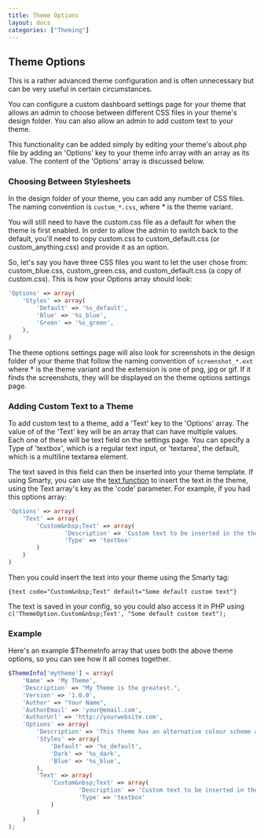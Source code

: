 ```yaml
---
title: Theme Options
layout: docs
categories: ["Theming"]
---
```


## Theme Options

This is a rather advanced theme configuration and is often unnecessary but can be very useful in certain circumstances.

You can configure a custom dashboard settings page for your theme that allows an admin to choose between different CSS files in your theme's design folder. You can also allow an admin to add custom text to your theme.

This functionality can be added simply by editing your theme's about.php file by adding an 'Options' key to your theme info array with an array as its value. The content of the 'Options' array is discussed below.

### Choosing Between Stylesheets

In the design folder of your theme, you can add any number of CSS files. The naming convention is `custom_*.css`, where * is the theme variant.

You will still need to have the custom.css file as a default for when the theme is first enabled. In order to allow the admin to switch back to the default, you'll need to copy custom.css to custom_default.css (or custom_anything.css) and provide it as an option.

So, let's say you have three CSS files you want to let the user chose from: custom_blue.css, custom_green.css, and custom_default.css (a copy of custom.css). This is how your Options array should look:

```php
'Options' => array(
    'Styles' => array(
        'Default' => '%s_default',
        'Blue' => '%s_blue',
        'Green' => '%s_green',
    ),
)
```

The theme options settings page will also look for screenshots in the design folder of your theme that follow the naming convention of `screenshot_*.ext` where * is the theme variant and the extension is one of png, jpg or gif. If it finds the screenshots, they will be displayed on the theme options settings page.

### Adding Custom Text to a Theme

To add custom text to a theme, add a 'Text' key to the 'Options' array. The value of of the 'Text' key will be an array that can have multiple values. Each one of these will be text field on the settings page. You can specify a Type of 'textbox', which is a regular text input, or 'textarea', the default, which is a multiline textarea element.

The text saved in this field can then be inserted into your theme template. If using Smarty, you can use the [text function](/functions/text.html.md) to insert the text in the theme, using the Text array's key as the 'code' parameter. For example, if you had this options array:

```php
'Options' => array(
    'Text' => array(
        'Custom&nbsp;Text' => array(
                'Description' => 'Custom text to be inserted in the theme.',
                'Type' => 'textbox'
        )
    )
)
```
Then you could insert the text into your theme using the Smarty tag:

```
{text code="Custom&nbsp;Text" default="Some default custom text"}
```

The text is saved in your config, so you could also access it in PHP using `c('ThemeOption.Custom&nbsp;Text', "Some default custom text");`

### Example

Here's an example $ThemeInfo array that uses both the above theme options, so you can see how it all comes together.

```php
$ThemeInfo['mytheme'] = array(
    'Name' => 'My Theme',
    'Description' => "My Theme is the greatest.",
    'Version' => '1.0.0',
    'Author' => "Your Name",
    'AuthorEmail' => 'your@email.com',
    'AuthorUrl' => 'http://yourwebsite.com',
    'Options' => array(
        'Description' => 'This theme has an alternative colour scheme and custom text.',
        'Styles' => array(
            'Default' => '%s_default',
            'Dark' => '%s_dark',
            'Blue' => '%s_blue',
        ),
        'Text' => array(
            'Custom&nbsp;Text' => array(
                    'Description' => 'Custom text to be inserted in the theme.',
                    'Type' => 'textbox'
            )
        )
    )
);
```
